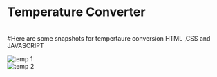 # Temperature Converter 
<br>
#Here  are some snapshots for tempertaure conversion HTML ,CSS and JAVASCRIPT
 
 ![temp 1](https://github.com/ronak187/temperature_converter/assets/145131164/a37d613c-3b31-490d-a647-ea5041f3dfa8)
<br>
![temp 2](https://github.com/ronak187/temperature_converter/assets/145131164/1d635bed-25a6-4dff-ab3a-4a3b3176bcf1)
